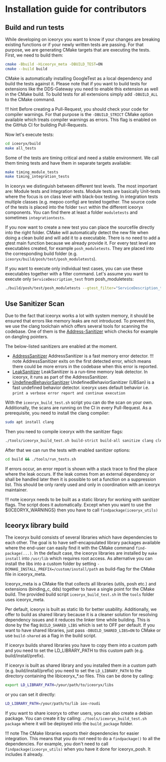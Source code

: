 # Installation guide for contributors

## Build and run tests

While developing on iceoryx you want to know if your changes are breaking existing functions or if your newly written tests are passing.
For that purpose, we are generating CMake targets that are executing the tests. First, we need to build them:

```bash
cmake -Bbuild -Hiceoryx_meta -DBUILD_TEST=ON
cmake --build build
```

CMake is automatically installing GoogleTest as a local dependency and build the tests against it. Please note that if you want to build tests for extensions like the DDS-Gateway you need to enable this extension as well in the CMake build. To build tests for all extensions simply add `-DBUILD_ALL` to the CMake command.

!!! hint
    Before creating a Pull-Request, you should check your code for compiler warnings. For that purpose is the `-DBUILD_STRICT` CMake option available which treats compiler warnings as errors. This flag is enabled on the GitHub CI for building Pull-Requests.

Now let's execute tests:

```bash
cd iceoryx/build
make all_tests
```

Some of the tests are timing critical and need a stable environment. We call them timing tests and have them in separate targets available:

```bash
make timing_module_tests
make timing_integration_tests
```

In iceoryx we distinguish between different test levels. The most important are: Module tests and Integration tests.
Module tests are basically Unit-tests where the focus is on class level with black-box testing.
In integration tests multiple classes (e.g. mepoo config) are tested together.
The source code of the tests is placed into the folder `test` within the different iceoryx components. You can find there at least a folder `moduletests` and sometimes `integrationtests`.

If you now want to create a new test you can place the sourcefile directly into the right folder. CMake will automatically detect the new file when doing a clean build and will add it to a executable. There is no need to add a gtest main function because we already provide it.
For every test level are executables created, for example `posh_moduletests`. They are placed into the corresponding build folder (e.g. `iceoryx/build/posh/test/posh_moduletests`).

If you want to execute only individual test cases, you can use these executables together with a filter command.
Let's assume you want to execute only `ServiceDescription_test` from posh_moduletests:

```bash
./build/posh/test/posh_moduletests --gtest_filter="ServiceDescription_test*"
```

## Use Sanitizer Scan

Due to the fact that iceoryx works a lot with system memory, it should be ensured that errors like memory leaks are not introduced.
To prevent this, we use the clang toolchain which offers several tools for scanning the codebase. One of them is the [Address-Sanitizer](https://clang.llvm.org/docs/AddressSanitizer.html) which checks for example on dangling pointers.

The below-listed sanitizers are enabled at the moment.

- [AddressSanitizer](https://clang.llvm.org/docs/AddressSanitizer.html)
AddressSanitizer is a fast memory error detector.
!!! note
    AddressSanitizer exits on the first detected error, which means there could be more errors in the codebase when this error is reported.
- [LeakSanitizer](https://clang.llvm.org/docs/LeakSanitizer.html)
LeakSanitizer is a run-time memory leak detector. In iceoryx, it runs as part of the AddressSanitizer.
- [UndefinedBehaviorSanitizer](https://clang.llvm.org/docs/UndefinedBehaviorSanitizer.html)
UndefinedBehaviorSanitizer (UBSan) is a fast undefined behavior detector. iceoryx uses default behavior i.e. `print a verbose error report and continue execution`

With the `iceoryx_build_test.sh` script you can do the scan on your own. Additionally, the scans are running on the CI in every Pull-Request.
As a prerequisite, you need to install the clang compiler:

```bash
sudo apt install clang
```

Then you need to compile iceoryx with the sanitizer flags:

```bash
./tools/iceoryx_build_test.sh build-strict build-all sanitize clang clean
```

After that we can run the tests with enabled sanitizer options:

```bash
cd build && ./tools/run_tests.sh
```

If errors occur, an error report is shown with a stack trace to find the place where the leak occurs. If the leak comes from an external dependency or shall be handled later then it is possible to set a function on a suppression list.
This should be only rarely used and only in coordination with an iceoryx maintainer.

!!! note
    iceoryx needs to be built as a static library for working with sanitizer flags. The script does it automatically.
    Except when you want to use the ${ICEORYX_WARNINGS} then you have to call `findpackage(iceoryx_utils)`

## Iceoryx library build

The iceoryx build consists of several libraries which have dependencies to each other. The goal is to have self-encapsulated library packages available
where the end-user can easily find it with the CMake command `find-package(...)`.
In the default case, the iceoryx libraries are installed by `make install` into `/usr/lib` which requires root access. As alternative you can install the libs into a custom folder by setting `-DCMAKE_INSTALL_PREFIX=/custom/install/path` as build-flag for the CMake file in iceoryx_meta.

Iceoryx_meta is a CMake file that collects all libraries (utils, posh etc.) and extensions (binding_c, dds) together to have a single point for the CMake build. The provided build script `iceoryx_build_test.sh` in the `tools` folder uses iceoryx_meta.

Per default, iceoryx is built as static lib for better usability.
Additionally, we offer to build as shared library because it is a cleaner solution for resolving dependency issues and it reduces the linker time while building.
This is done by the flag `BUILD_SHARED_LIBS` which is set to OFF per default. If you want to have shared libraries, just pass `-DBUILD_SHARED_LIBS=ON` to CMake or use `build-shared` as a flag in the build script.

If iceoryx builds shared libraries you have to copy them into a custom path and you need to set the LD_LIBRARY_PATH to this custom path (e.g. build/install/prefix).

If iceoryx is built as shared library and you installed them in a custom path (e.g. build/install/prefix) you need to set
the `LD_LIBRARY_PATH` to the directory containing the libiceoryx_*.so files. This can be done by calling:

```bash
export LD_LIBRARY_PATH=/your/path/to/iceoryx/libs
```

or you can set it directly:

```bash
LD_LIBRARY_PATH=/your/path/to/lib iox-roudi
```

If you want to share iceoryx to other users, you can also create a debian package. You can create it by calling: `./tools/iceoryx_build_test.sh package` where it will be deployed into the `build_package` folder.

!!! note
    The CMake libraries exports their dependencies for easier integration. This means that you do not need to do a `findpackage()` to all the dependencies. For example, you don't need to call `findpackage(iceoryx_utils)` when you have it done for iceoryx_posh. It includes it already.
